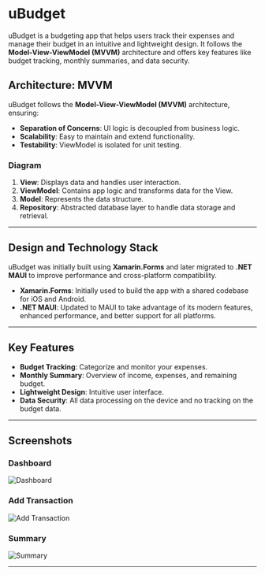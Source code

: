 # uBudget

uBudget is a budgeting app that helps users track their expenses and manage their budget in an intuitive and lightweight design. It follows the **Model-View-ViewModel (MVVM)** architecture and offers key features like budget tracking, monthly summaries, and data security.

## Architecture: MVVM

uBudget follows the **Model-View-ViewModel (MVVM)** architecture, ensuring:
- **Separation of Concerns**: UI logic is decoupled from business logic.
- **Scalability**: Easy to maintain and extend functionality.
- **Testability**: ViewModel is isolated for unit testing.

### Diagram

1. **View**: Displays data and handles user interaction.
2. **ViewModel**: Contains app logic and transforms data for the View.
3. **Model**: Represents the data structure.
4. **Repository**: Abstracted database layer to handle data storage and retrieval.

---

## Design and Technology Stack

uBudget was initially built using **Xamarin.Forms** and later migrated to **.NET MAUI** to improve performance and cross-platform compatibility.

- **Xamarin.Forms**: Initially used to build the app with a shared codebase for iOS and Android.
- **.NET MAUI**: Updated to MAUI to take advantage of its modern features, enhanced performance, and better support for all platforms.

---

## Key Features
- **Budget Tracking**: Categorize and monitor your expenses.
- **Monthly Summary**: Overview of income, expenses, and remaining budget.
- **Lightweight Design**: Intuitive user interface.
- **Data Security**: All data processing on the device and no tracking on the budget data.

---

## Screenshots

### Dashboard
![Dashboard](docs/screenshots/dashboard.png)

### Add Transaction
![Add Transaction](docs/screenshots/add-transaction.png)

### Summary
![Summary](docs/screenshots/summary.png)

---
